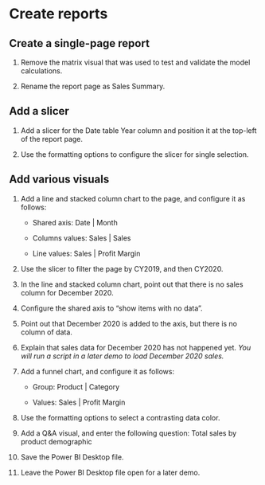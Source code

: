 # Create reports

## Create a single-page report

1. Remove the matrix visual that was used to test and validate the model calculations.

1. Rename the report page as Sales Summary.

## Add a slicer

1. Add a slicer for the Date table Year column and position it at the top-left of the report page.

1. Use the formatting options to configure the slicer for single selection.

## Add various visuals

1. Add a line and stacked column chart to the page, and configure it as follows:

    - Shared axis: Date | Month

    - Columns values: Sales | Sales

    - Line values: Sales | Profit Margin

1. Use the slicer to filter the page by CY2019, and then CY2020.

1. In the line and stacked column chart, point out that there is no sales column for December 2020.

1. Configure the shared axis to “show items with no data”.

1. Point out that December 2020 is added to the axis, but there is no column of data.

1. Explain that sales data for December 2020 has not happened yet. *You will run a script in a later demo to load December 2020 sales.*

1. Add a funnel chart, and configure it as follows:

    - Group: Product | Category

    - Values: Sales | Profit Margin

1. Use the formatting options to select a contrasting data color.

1. Add a Q&A visual, and enter the following question: Total sales by product demographic

1. Save the Power BI Desktop file.

1. Leave the Power BI Desktop file open for a later demo.

